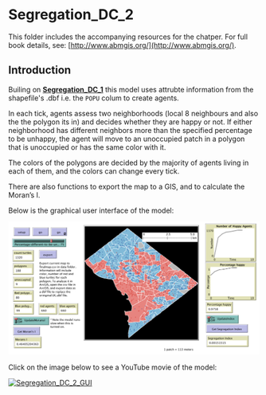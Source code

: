 # Segregation_DC_2

This folder includes the accompanying resources for the chatper. For full book details, see: [http://www.abmgis.org/](http://www.abmgis.org/).

## Introduction

Builing on [**Segregation_DC_1**](../Segregation_DC_1) this model uses attrubte information from the shapefile's .dbf i.e. the ```POPU``` colum to create agents.

In each tick, agents assess two neighborhoods (local 8 neighbours and also the the polygon its in) and decides whether they are happy or not. If either neighborhood has different neighbors more than the specified percentage to be unhappy, the agent will move to an unoccupied patch in a polygon that is unoccupied or has the same color with it. 

The colors of the polygons are decided by the majority of agents living in each of them, and the colors can change every tick.

There are also functions to export the map to a GIS, and to calculate the Moran’s I.



Below is the graphical user interface of the model: 

<img src="../Images/Segregation_DC_2_GUI.png" alt="GUI of model" />


Click on the image below to see a YouTube movie of the model:

[![Segregation_DC_2_GUI](http://img.youtube.com/vi/WR-oQGi7D1Y/0.jpg)](http://www.youtube.com/watch?v=WR-oQGi7D1Y "Segregation_DC_2_GUI")